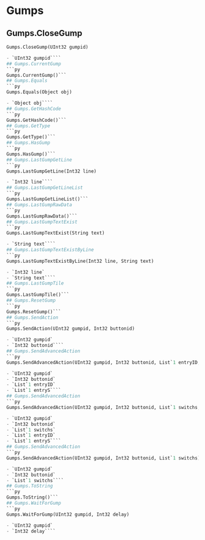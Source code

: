 # Gumps

## Gumps.CloseGump
```py
Gumps.CloseGump(UInt32 gumpid)

- `UInt32 gumpid````
## Gumps.CurrentGump
```py
Gumps.CurrentGump()```
## Gumps.Equals
```py
Gumps.Equals(Object obj)

- `Object obj````
## Gumps.GetHashCode
```py
Gumps.GetHashCode()```
## Gumps.GetType
```py
Gumps.GetType()```
## Gumps.HasGump
```py
Gumps.HasGump()```
## Gumps.LastGumpGetLine
```py
Gumps.LastGumpGetLine(Int32 line)

- `Int32 line````
## Gumps.LastGumpGetLineList
```py
Gumps.LastGumpGetLineList()```
## Gumps.LastGumpRawData
```py
Gumps.LastGumpRawData()```
## Gumps.LastGumpTextExist
```py
Gumps.LastGumpTextExist(String text)

- `String text````
## Gumps.LastGumpTextExistByLine
```py
Gumps.LastGumpTextExistByLine(Int32 line, String text)

- `Int32 line` 
- `String text````
## Gumps.LastGumpTile
```py
Gumps.LastGumpTile()```
## Gumps.ResetGump
```py
Gumps.ResetGump()```
## Gumps.SendAction
```py
Gumps.SendAction(UInt32 gumpid, Int32 buttonid)

- `UInt32 gumpid` 
- `Int32 buttonid````
## Gumps.SendAdvancedAction
```py
Gumps.SendAdvancedAction(UInt32 gumpid, Int32 buttonid, List`1 entryID, List`1 entryS)

- `UInt32 gumpid` 
- `Int32 buttonid` 
- `List`1 entryID` 
- `List`1 entryS````
## Gumps.SendAdvancedAction
```py
Gumps.SendAdvancedAction(UInt32 gumpid, Int32 buttonid, List`1 switchs, List`1 entryID, List`1 entryS)

- `UInt32 gumpid` 
- `Int32 buttonid` 
- `List`1 switchs` 
- `List`1 entryID` 
- `List`1 entryS````
## Gumps.SendAdvancedAction
```py
Gumps.SendAdvancedAction(UInt32 gumpid, Int32 buttonid, List`1 switchs)

- `UInt32 gumpid` 
- `Int32 buttonid` 
- `List`1 switchs````
## Gumps.ToString
```py
Gumps.ToString()```
## Gumps.WaitForGump
```py
Gumps.WaitForGump(UInt32 gumpid, Int32 delay)

- `UInt32 gumpid` 
- `Int32 delay````